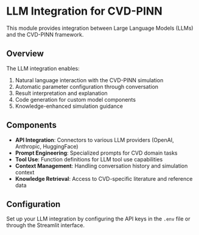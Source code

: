 # LLM Integration for CVD-PINN

This module provides integration between Large Language Models (LLMs) and the CVD-PINN framework.

## Overview

The LLM integration enables:

1. Natural language interaction with the CVD-PINN simulation
2. Automatic parameter configuration through conversation
3. Result interpretation and explanation
4. Code generation for custom model components
5. Knowledge-enhanced simulation guidance

## Components

- **API Integration**: Connectors to various LLM providers (OpenAI, Anthropic, HuggingFace)
- **Prompt Engineering**: Specialized prompts for CVD domain tasks
- **Tool Use**: Function definitions for LLM tool use capabilities
- **Context Management**: Handling conversation history and simulation context
- **Knowledge Retrieval**: Access to CVD-specific literature and reference data

## Configuration

Set up your LLM integration by configuring the API keys in the `.env` file or through the Streamlit interface.
